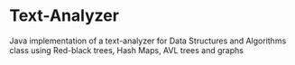 # Text-Analyzer
Java implementation of a text-analyzer for Data Structures and Algorithms class using Red-black trees, Hash Maps, AVL trees and graphs
